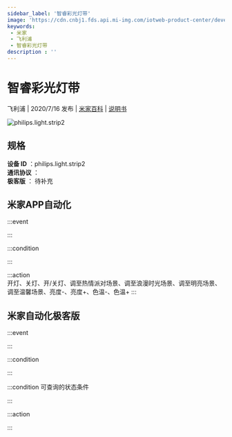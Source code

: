 ```yaml
---
sidebar_label: '智睿彩光灯带'
image: 'https://cdn.cnbj1.fds.api.mi-img.com/iotweb-product-center/developer_1590481138374vPqlzGls.png?GalaxyAccessKeyId=AKVGLQWBOVIRQ3XLEW&Expires=9223372036854775807&Signature=QpbNxMliigw1GGfq59Uqh7AaPGI='
keywords: 
 - 米家
 - 飞利浦
 - 智睿彩光灯带
description : ''
---
```

# 智睿彩光灯带

飞利浦 | 2020/7/16 发布 | [米家百科](https://home.mi.com/webapp/content/baike/product/index.html?model=philips.light.strip2) | [说明书](https://home.mi.com/views/introduction.html?model=philips.light.strip2&region=cn)

![philips.light.strip2](https://cdn.cnbj1.fds.api.mi-img.com/iotweb-product-center/developer_1590481138374vPqlzGls.png?GalaxyAccessKeyId=AKVGLQWBOVIRQ3XLEW&Expires=9223372036854775807&Signature=QpbNxMliigw1GGfq59Uqh7AaPGI=)

## 规格  
> 
**设备 ID** ：philips.light.strip2  
**通讯协议** ：  
**极客版**  ： 待补充 


## 米家APP自动化  

:::event  

:::

:::condition  

:::

:::action   
开灯、关灯、开/关灯、调至热情派对场景、调至浪漫时光场景、调至明亮场景、调至温馨场景、亮度-、亮度+、色温-、色温+
:::

## 米家自动化极客版  

:::event  

:::

:::condition  

:::

:::condition 可查询的状态条件  

:::

:::action  

:::

        
